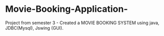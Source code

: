 # Movie-Booking-Application-
Project from semester 3 - Created a MOVIE BOOKING SYSTEM using java, JDBC(Mysql), Jswing (GUI).
